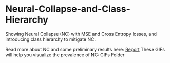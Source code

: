 # Neural-Collapse-and-Class-Hierarchy
Showing Neural Collapse (NC) with MSE and Cross Entropy losses, and introducing class hierarchy to mitigate NC.

Read more about NC and some preliminary results here: [Report](https://github.com/sid-betalol/Neural-Collapse-and-Class-Hierarchy/blob/main/Neural_Collapse_report.pdf)
These GIFs will help you visualize the prevalence of NC: GIFs Folder
